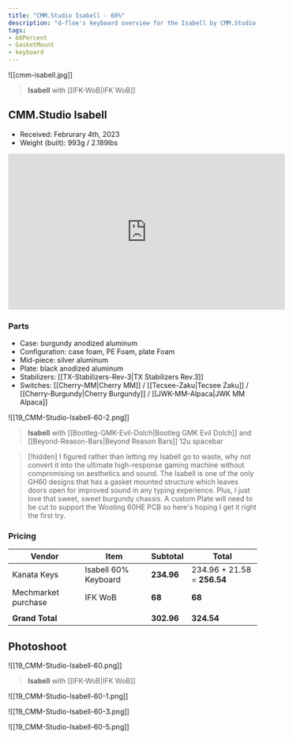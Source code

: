 ```yaml
---
title: "CMM.Studio Isabell - 60%"
description: "d-floe's keyboard overview for the Isabell by CMM.Studio."
tags:
- 60Percent
- GasketMount
- keyboard
---
```


![[cmm-isabell.jpg]]

> **Isabell** with [[IFK-WoB|IFK WoB]]

## CMM.Studio Isabell

- Received: Februrary 4th, 2023
- Weight (built): 993g / 2.189lbs

<iframe width="560" height="315" src="https://www.youtube-nocookie.com/embed/h7f791hUw1c" title="YouTube video player" frameborder="0" allow="accelerometer; autoplay; clipboard-write; encrypted-media; gyroscope; picture-in-picture; web-share" allowfullscreen></iframe>

### Parts

- Case: burgundy anodized aluminum
- Configuration: case foam, PE Foam, plate Foam
- Mid-piece: silver aluminum
- Plate: black anodized aluminum
- Stabilizers: [[TX-Stabilizers-Rev-3|TX Stabilizers Rev.3]]
- Switches: [[Cherry-MM|Cherry MM]] / [[Tecsee-Zaku|Tecsee Zaku]] / [[Cherry-Burgundy|Cherry Burgundy]] / [[JWK-MM-Alpaca|JWK MM Alpaca]]

![[19_CMM-Studio-Isabell-60-2.png]]

> **Isabell** with [[Bootleg-GMK-Evil-Dolch|Bootleg GMK Evil Dolch]] and [[Beyond-Reason-Bars|Beyond Reason Bars]] 12u spacebar

> [!hidden]
> I figured rather than letting my Isabell go to waste, why not convert it into the ultimate high-response gaming machine without compromising on aesthetics and sound. The Isabell is one of the only GH60 designs that has a gasket mounted structure which leaves doors open for improved sound in any typing experience. Plus, I just love that sweet, sweet burgundy chassis. A custom Plate will need to be cut to support the Wooting 60HE PCB so here's hoping I get it right the first try.

### Pricing

| Vendor              | Item                 | Subtotal   | Total                       |
| ------------------- | -------------------- | ---------- | --------------------------- |
| Kanata Keys         | Isabell 60% Keyboard | **234.96** | 234.96 + 21.58 = **256.54** |
| Mechmarket purchase | IFK WoB              | **68**     | **68**                      |
|                     |                      |
| **Grand Total**     |                      | **302.96** | **324.54**                  |

## Photoshoot

![[19_CMM-Studio-Isabell-60.png]]

> **Isabell** with [[IFK-WoB|IFK WoB]]

![[19_CMM-Studio-Isabell-60-1.png]]

![[19_CMM-Studio-Isabell-60-3.png]]

![[19_CMM-Studio-Isabell-60-5.png]]
